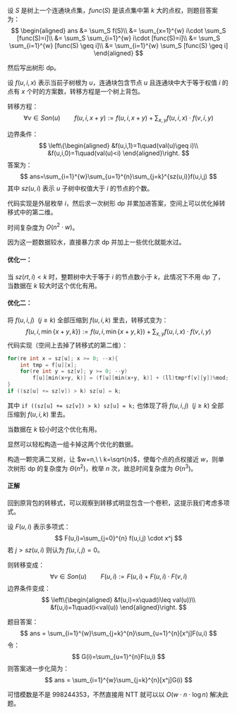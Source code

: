 设 $S$ 是树上一个连通块点集，$func(S)$ 是该点集中第 $k$ 大的点权，则题目答案为：
$$
\begin{aligned}
ans &= \sum_S f(S)\\
	&= \sum_{x=1}^{w} i\cdot \sum_S [func(S)=i]\\
	&= \sum_S \sum_{i=1}^{w} i\cdot [func(S)=i]\\
	&= \sum_S \sum_{i=1}^{w} [func(S) \geq i]\\
	&= \sum_{i=1}^{w} \sum_S [func(S) \geq i]
\end{aligned}
$$

然后写出树形 $\text{dp}$。

设 $f(u,i,x)$ 表示当前子树根为 $u$，连通块包含节点 $u$ 且连通块中大于等于权值 $i$ 的点有 $x$ 个时的方案数，转移方程是一个树上背包。

转移方程：
$$
\forall v\in Son(u)\qquad f(u,i,x+y) := f(u,i,x+y)+\sum_{x,y} f(u,i,x)\cdot f(v,i,y)
$$


边界条件：
$$
\left\{\begin{aligned}
	&f(u,i,1)=1\quad(val(u)\geq i)\\
	&f(u,i,0)=1\quad(val(u)<i)
\end{aligned}\right.
$$
答案为：
$$
ans=\sum_{i=1}^{w}\sum_{u=1}^{n}\sum_{j=k}^{sz(u,i)}f(u,i,j)
$$
其中 $sz(u,i)$ 表示 $u$ 子树中权值大于 $i$ 的节点的个数。

代码实现是外层枚举 $i$，然后求一次树形 $\text{dp}$ 并累加进答案，空间上可以优化掉转移式中的第二维。

时间复杂度为 $O(n^2\cdot w)$。

因为这一题数据较水，直接暴力求 $\text{dp}$ 并加上一些优化就能水过。

#### 优化一：

当 $sz(rt,i) < k$ 时，整颗树中大于等于 $i$ 的节点数小于 $k$，此情况下不用 $\text{dp}$ 了，当数据在 $k$ 较大时这个优化有用。

#### 优化二：

将 $f(u,i,j)\ \ (j\geq k)$ 全部压缩到 $f(u,i,k)$ 里去，转移式变为：
$$
f(u,i,\min\{x+y,k\}) := f(u,i,\min\{x+y,k\})+\sum_{x,y} f(u,i,x)\cdot f(v,i,y)
$$
代码实现（空间上去掉了转移式的第二维）：

```cpp
for(re int x = sz[u]; x >= 0; --x){
    int tmp = f[u][x];
    for(re int y = sz[v]; y >= 0; --y)
        f[u][min(x+y, k)] = (f[u][min(x+y, k)] + (ll)tmp*f[v][y])%mod;
}
if ((sz[u] += sz[v]) > k) sz[u] = k;
```

其中 ```if ((sz[u] += sz[v]) > k) sz[u] = k;``` 也体现了将 $f(u,i,j)\ \ (j\geq k)$ 全部压缩到 $f(u,i,k)$ 里去。

当数据在 $k$ 较小时这个优化有用。

显然可以轻松构造一组卡掉这两个优化的数据。

构造一颗完满二叉树，让 $w=n,\ \ k=\sqrt{n}$，使每个点的点权接近 $w$，则单次树形 $\text{dp}$ 的复杂度为 $\Theta(n^2)$，枚举 $n$ 次，故总时间复杂度为 $\Theta(n^3)$。

#### 正解

回到原背包的转移式，可以观察到转移式明显包含一个卷积，这提示我们考虑多项式。

设 $F(u,i)$ 表示多项式：
$$
F(u,i)=\sum_{j=0}^{n} f(u,i,j) \cdot x^j
$$
若 $j > sz(u,i)$ 则认为 $f(u,i,j) = 0$。

则转移变成：
$$
\forall v\in Son(u)\qquad F(u,i):=F(u,i)+F(u,i)\cdot F(v,i)
$$
边界条件变成：
$$
\left\{\begin{aligned}
	&f(u,i)=x\quad(i\leq val(u))\\
	&f(u,i)=1\quad(i<val(u))
\end{aligned}\right.
$$


题目答案：
$$
ans = \sum_{i=1}^{w}\sum_{j=k}^{n}\sum_{u=1}^{n}[x^j]F(u,i)
$$
令：
$$
G(i)=\sum_{u=1}^{n}F(u,i)
$$
则答案进一步化简为：
$$
ans = \sum_{i=1}^{w}\sum_{j=k}^{n}[x^j]G(i)
$$


可惜模数是不是 $998244353$，不然直接用 $\text{NTT}$ 就可以以 $O(w\cdot n\cdot \log n)$ 解决此题。


























